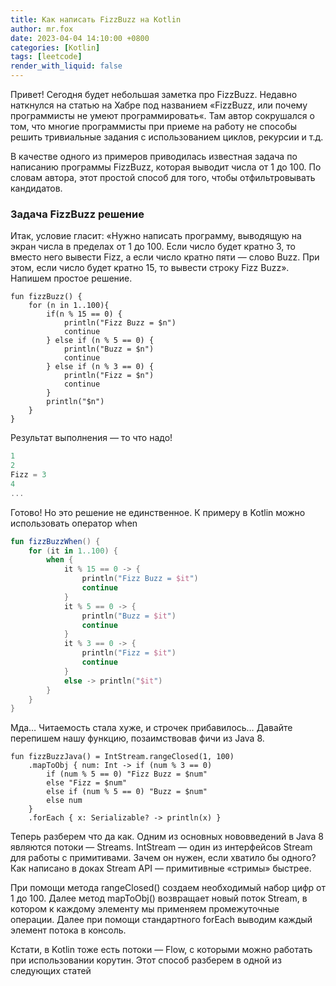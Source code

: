 ```yaml
---
title: Как написать FizzBuzz на Kotlin
author: mr.fox
date: 2023-04-04 14:10:00 +0800
categories: [Kotlin]
tags: [leetcode]
render_with_liquid: false
---
```


Привет! Сегодня будет небольшая заметка про FizzBuzz. Недавно наткнулся на статью на Хабре под названием «FizzBuzz, 
или почему программисты не умеют программировать«. Там автор сокрушался о том, что многие программисты при приеме 
на работу не способы решить тривиальные задания с использованием циклов, рекурсии и т.д.

В качестве одного из примеров приводилась известная задача по написанию программы FizzBuzz, которая выводит числа 
от 1 до 100. По словам автора, этот простой способ для того, чтобы отфильтровывать кандидатов.

### Задача FizzBuzz решение
Итак, условие гласит: «Нужно написать программу, выводящую на экран числа в пределах от 1 до 100. Если число 
будет кратно 3, то вместо него вывести Fizz, а если число кратно пяти — слово Buzz. 
При этом, если число будет кратно 15, то вывести строку Fizz Buzz». Напишем простое решение.

```{kotlin}
fun fizzBuzz() {
    for (n in 1..100){
        if(n % 15 == 0) {
            println("Fizz Buzz = $n")
            continue
        } else if (n % 5 == 0) {
            println("Buzz = $n")
            continue
        } else if (n % 3 == 0) {
            println("Fizz = $n")
            continue
        }
        println("$n")
    }
}
```
Результат выполнения — то что надо!
```kotlin
1
2
Fizz = 3
4
...
```

Готово! Но это решение не единственное. К примеру в Kotlin можно использовать оператор when

```kotlin
fun fizzBuzzWhen() {
    for (it in 1..100) {
        when {
            it % 15 == 0 -> {
                println("Fizz Buzz = $it")
                continue
            }
            it % 5 == 0 -> {
                println("Buzz = $it")
                continue
            }
            it % 3 == 0 -> {
                println("Fizz = $it")
                continue
            }
            else -> println("$it")
        }
    }
}
```
Мда… Читаемость стала хуже, и строчек прибавилось… Давайте перепишем нашу функцию, позаимствовав фичи из Java 8.

```{java}
fun fizzBuzzJava() = IntStream.rangeClosed(1, 100)
    .mapToObj { num: Int -> if (num % 3 == 0)
        if (num % 5 == 0) "Fizz Buzz = $num"
        else "Fizz = $num"
        else if (num % 5 == 0) "Buzz = $num"
        else num
    }
    .forEach { x: Serializable? -> println(x) }
```
Теперь разберем что да как. Одним из основных нововведений в Java 8 являются потоки — Streams. 
IntStream — один из интерфейсов Stream для работы с примитивами. Зачем он нужен, если хватило бы одного? 
Как написано в доках Stream API — примитивные «стримы» быстрее.

При помощи метода rangeClosed() создаем необходимый набор цифр от 1 до 100. Далее метод mapToObj() возвращает новый поток 
Stream, в котором к каждому элементу мы применяем промежуточные операции. Далее при помощи стандартного forEach выводим 
каждый элемент потока в консоль.

Кстати, в Kotlin тоже есть потоки — Flow, с которыми можно работать при использовании корутин. 
Этот способ разберем в одной из следующих статей



